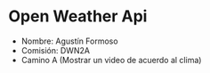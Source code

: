 # Open Weather Api

- Nombre: Agustín Formoso
- Comisión: DWN2A
- Camino A (Mostrar un video de acuerdo al clima)
